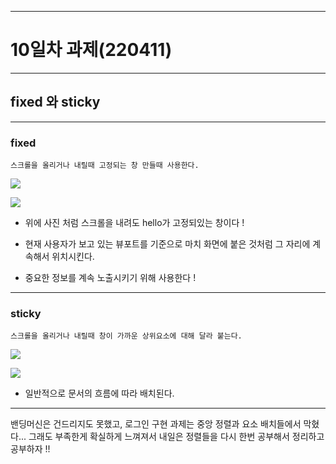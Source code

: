 <hr>

# 10일차 과제(220411)

<hr>

## fixed 와 sticky

<hr>

### fixed

    스크롤을 올리거나 내릴때 고정되는 창 만들때 사용한다.

![](https://velog.velcdn.com/images/hong462804/post/0f7dc861-934d-4f10-b460-4bce9c6114e1/image.png)

![](https://velog.velcdn.com/images/hong462804/post/237bb574-3548-48af-91ce-314acda8203b/image.png)

- 위에 사진 처럼 스크롤을 내려도 hello가 고정되있는 창이다 !

- 현재 사용자가 보고 있는 뷰포트를 기준으로 마치 화면에 붙은 것처럼 그 자리에 계속해서 위치시킨다.

- 중요한 정보를 계속 노출시키기 위해 사용한다 !

<hr>

### sticky

    스크롤을 올리거나 내릴때 창이 가까운 상위요소에 대해 달라 붙는다.

![](https://velog.velcdn.com/images/hong462804/post/4f4b60e5-be14-4852-ab3d-aae4ad822943/image.png)

![](https://velog.velcdn.com/images/hong462804/post/3b4b1f21-30f9-46b3-9d9c-57c0e8309fdf/image.png)

- 일반적으로 문서의 흐름에 따라 배치된다.

<hr>

밴딩머신은 건드리지도 못했고, 로그인 구현 과제는 중앙 정렬과 요소 배치들에서 막혔다...
그래도 부족한게 확실하게 느껴져서 내일은 정렬들을 다시 한번 공부해서 정리하고 공부하자 !!
